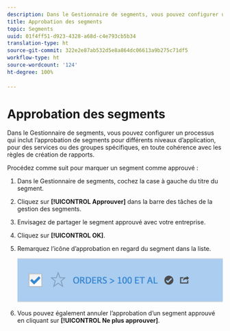 ```yaml
---
description: Dans le Gestionnaire de segments, vous pouvez configurer un processus qui inclut l’approbation de segments pour différents niveaux d’application, pour des services ou des groupes spécifiques, en toute cohérence avec les règles de création de rapports.
title: Approbation des segments
topic: Segments
uuid: 01f4ff51-d923-4328-a68d-c4e793cb5b34
translation-type: ht
source-git-commit: 322e2e87ab532d5e8a864dc06613a9b275c71df5
workflow-type: ht
source-wordcount: '124'
ht-degree: 100%

---
```



# Approbation des segments

Dans le Gestionnaire de segments, vous pouvez configurer un processus qui inclut l’approbation de segments pour différents niveaux d’application, pour des services ou des groupes spécifiques, en toute cohérence avec les règles de création de rapports.

Procédez comme suit pour marquer un segment comme approuvé :

1. Dans le Gestionnaire de segments, cochez la case à gauche du titre du segment.
1. Cliquez sur **[!UICONTROL Approuver]** dans la barre des tâches de la gestion des segments.
1. Envisagez de partager le segment approuvé avec votre entreprise.
1. Cliquez sur **[!UICONTROL OK]**.
1. Remarquez l’icône d’approbation en regard du segment dans la liste.

   ![](assets/seg_approved.png)

1. Vous pouvez également annuler l’approbation d’un segment approuvé en cliquant sur **[!UICONTROL Ne plus approuver]**.

